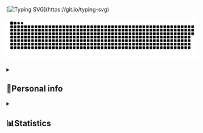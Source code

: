 
[![Typing SVG](https://readme-typing-svg.herokuapp.com/?lines=Hello,+I'm+Alex+Shopiak+👽;KPI+2nd+year+student;CPP+and+nodeJS+Developer!;)](https://git.io/typing-svg)

<p align="leftr">
 <img width="600" src="assets/github-snake.svg" alt="snake"/>
</p>



<details align="left">
  <summary><h2><b>👦Personal info</b></h2></summary>
  <p>
   <code>🎓 Student: KPI / IM-13</code>
   <code>👷 Speciality: Software engineer / Frontend</code><br>
   <code>💡 <a href="https://github.com/AlexShopiak/AlexShopiak/blob/main/SKILLS.md">Skills</a></code>
   <code>🧻 <a href="https://github.com/AlexShopiak/AlexShopiak/blob/main/PROJECTS.md">Projects</a></code>
   <code>📢 <a href="https://github.com/AlexShopiak/AlexShopiak/blob/main/TALKS.md">Public talks</a></code>
   <code>👀 <a href="https://github.com/AlexShopiak/AlexShopiak/blob/main/CONTRIBUTION.md">Open-source contribution</a></code><br>
   <code>🧑‍💻 Languages: JavaScript, C++ </code>
   <code>📦 Tech stack: nodeJS</code>
   <code>📈 <a href="https://github.com/AlexShopiak/AlexShopiak/blob/main/RATES.md">Rates</a></code><br>
   <code>💬 <a href="https://telegram.me/alex_shopiak">Telegram</a></code>
   <code>💌 <a href="https://www.instagram.com/alex_shopiak/">Instagram</a></code>
   <code>📫 <a href="mailto:alshop2004@gmail.com">Gmail</a></code> <br>
  </p>
</details>

<details align="left">
  <summary><h2><b>📊Statistics</b></h2></summary>
  <p>
   <img alt="codeSTACKr's GitHub Stats" src="https://github-readme-stats.vercel.app/api?username=[AlexShopiak]" />  
   <br>
   <img alt="codeSTACKr's GitHub Stats" src="https://github-readme-stats.vercel.app/api?username=alexshopiak&show_icons=true&theme=dark" />
   <br>
   <img src="https://metrics.lecoq.io/AlexShopiak" />
   <br>
  </p>
</details>
